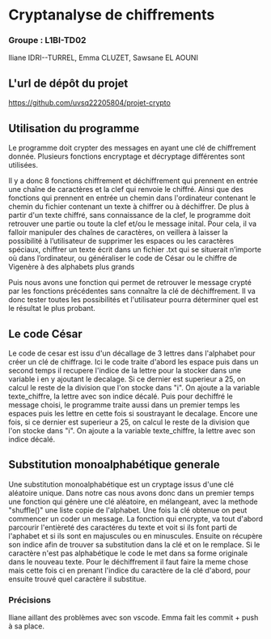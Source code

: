 # Cryptanalyse de chiffrements
### Groupe : L1BI-TD02
Iliane IDRI--TURREL,
Emma CLUZET,
Sawsane EL AOUNI

## L'url de dépôt du projet

https://github.com/uvsq22205804/projet-crypto

## Utilisation du programme

Le programme doit crypter des messages en ayant une clé de chiffrement donnée. Plusieurs fonctions encryptage et décryptage différentes sont utilisées. 

Il y a donc 8 fonctions chiffrement et déchiffrement qui prennent en entrée une chaîne de caractères et la clef qui renvoie le chiffré. Ainsi que des fonctions qui prennent en entrée un chemin dans l'ordinateur contenant le chemin du fichier contenant un texte à chiffrer ou à déchiffrer.
De plus à partir d'un texte chiffré, sans connaissance de la clef, le programme doit retrouver une partie ou toute la clef et/ou le message inital.
Pour cela, il va falloir manipuler des chaînes de caractères, on veillera à laisser la possibilité à l’utilisateur de supprimer les espaces ou les caractères spéciaux, chiffrer un texte écrit dans un fichier .txt qui se situerait n’importe où dans l’ordinateur, ou généraliser le code de César ou le chiffre de Vigenère à des alphabets plus grands

Puis nous avons une fonction qui permet de retrouver le message crypté par les fonctions précédentes sans connaître la clé de déchiffrement. Il va donc tester toutes les possibilités et l'utilisateur pourra déterminer quel est le résultat le plus probant.


## Le code César

Le  code de cesar est issu d'un décallage de 3 lettres dans l'alphabet pour créer un clé de chiffrage. Ici le code traite d'abord les espace puis dans un second temps il recupere l'indice de la lettre pour la stocker dans une variable i en y ajoutant le decalage. Si ce dernier est superieur a 25, on calcul le reste de la division que l'on stocke dans "i". On ajoute a la variable texte_chiffre, la lettre avec son indice décalé.
Puis pour dechiffré le message choisi, le programme traite aussi dans un premier temps les espaces puis les lettre en cette fois si soustrayant le decalage. Encore une fois, si ce dernier est superieur a 25, on calcul le reste de la division que l'on stocke dans "i". On ajoute a la variable texte_chiffre, la lettre avec son indice décalé.


## Substitution monoalphabétique generale

Une substitution monoalphabétique est un cryptage issus d'une clé aléatoire unique. Dans notre cas nous avons donc dans un premier temps une fonction qui génère une clé aléatoire, en mélangeant, avec la methode "shuffle()" une liste copie de l'alphabet. Une fois la clé obtenue on peut commencer un coder un message. La fonction qui encrypte, va tout d'abord parcourir l'entièreté des caractéres du texte et voit si ils font parti de l'aphabet et si ils sont en majuscules ou en minuscules. Ensuite on récupère son indice afin de trouver sa substitution dans la clé et on le remplace. Si le caractère n'est pas alphabétique le code le met dans sa forme originale dans le nouveau texte. Pour le déchiffrement il faut faire la meme chose mais cette fois ci en prenant l'indice du caractère de la clé d'abord, pour ensuite trouvé quel caractère il substitue.


### Précisions
Iliane aillant des problèmes avec son vscode. Emma fait les commit + push à sa place.

